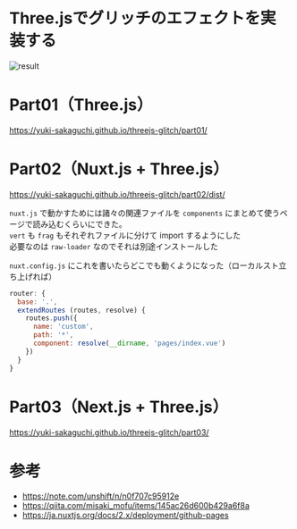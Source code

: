 # Three.jsでグリッチのエフェクトを実装する

![result](https://user-images.githubusercontent.com/16290220/129472100-b8ac86cd-c147-41da-9cf4-6cecfa595450.gif)

# Part01（Three.js）

https://yuki-sakaguchi.github.io/threejs-glitch/part01/


# Part02（Nuxt.js + Three.js）

https://yuki-sakaguchi.github.io/threejs-glitch/part02/dist/

`nuxt.js` で動かすためには諸々の関連ファイルを `components` にまとめて使うページで読み込むくらいにできた。  
`vert` も `frag` もそれぞれファイルに分けて import するようにした  
必要なのは `raw-loader` なのでそれは別途インストールした

`nuxt.config.js` にこれを書いたらどこでも動くようになった（ローカルスト立ち上げれば）

```js
router: {
  base: '.',
  extendRoutes (routes, resolve) {
    routes.push({
      name: 'custom',
      path: '*',
      component: resolve(__dirname, 'pages/index.vue')
    })
  }
}
```


# Part03（Next.js + Three.js）

https://yuki-sakaguchi.github.io/threejs-glitch/part03/



# 参考

- https://note.com/unshift/n/n0f707c95912e
- https://qiita.com/misaki_mofu/items/145ac26d600b429a6f8a
- https://ja.nuxtjs.org/docs/2.x/deployment/github-pages
